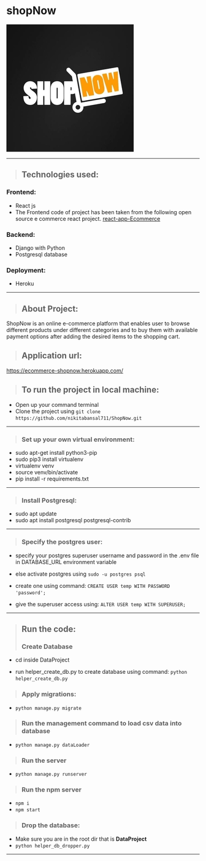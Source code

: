 # shopNow
![logo](Project_overview/shopNowlogo.jpg)

---

>## Technologies used:
 ### Frontend:
  * React js
  * The Frontend code of project has been taken from the following open source e commerce react project.
[react-app-Ecommerce](https://github.com/achintyachaudhary/reactjsEcommerce)
 ### Backend:
  * Django with Python 
  * Postgresql database
 ### Deployment:
  * Heroku
  
---

>## About Project:
ShopNow is an online e-commerce platform that enables user to browse different products under different categories and to buy them with available payment options after adding the desired items to the shopping cart.

>## Application url: 
 https://ecommerce-shopnow.herokuapp.com/

>## To run the project in local machine:
* Open up your command terminal
* Clone the project using  ```git clone https://github.com/nikitabansal711/ShopNow.git```
---

>### Set up your own virtual environment:
* sudo apt-get install python3-pip
* sudo pip3 install virtualenv
* virtualenv venv
* source venv/bin/activate
* pip install -r requirements.txt
---

>### Install Postgresql:
* sudo apt update
* sudo apt install postgresql postgresql-contrib
---

>### Specify the postgres user:
* specify your postgres superuser username and password in the .env file in DATABASE_URL environment variable

* else activate postgres using ```sudo -u postgres psql```

* create one using command: ```CREATE USER temp WITH PASSWORD 'password';```

* give the superuser access using: ```ALTER USER temp WITH SUPERUSER;```
---

>## Run the code:
>### Create Database
* cd inside DataProject
  
* run helper_create_db.py to create database using command: ```python helper_create_db.py```
  
>### Apply migrations:
* ```python manage.py migrate```
>### Run the management command to load csv data into database
* ```python manage.py dataLoader```

>### Run the server
* ```python manage.py runserver```
>### Run the npm server
* ```npm i```
* ```npm start```

>### Drop the database:
* Make sure you are in the root dir that is <strong>DataProject</strong>
* ```python helper_db_dropper.py```
  
---

